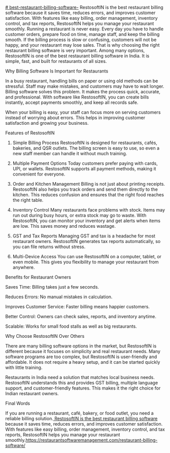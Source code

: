 [# best-restaurant-billing-software-]([url](https://restaurantsoftwaremanagement.com/restaurant-billing-software/))
RestosoftIN is the best restaurant billing software because it saves time, reduces errors, and improves customer satisfaction. With features like easy billing, order management, inventory control, and tax reports, RestosoftIN helps you manage your restaurant smoothly.
Running a restaurant is never easy. Every day you have to handle customer orders, prepare food on time, manage staff, and keep the billing smooth. If the billing process is slow or confusing, customers will not be happy, and your restaurant may lose sales. That is why choosing the right restaurant billing software is very important. Among many options, RestosoftIN is one of the best restaurant billing software in India. It is simple, fast, and built for restaurants of all sizes.

Why Billing Software Is Important for Restaurants

In a busy restaurant, handling bills on paper or using old methods can be stressful. Staff may make mistakes, and customers may have to wait longer. Billing software solves this problem. It makes the process quick, accurate, and professional. With software like RestosoftIN, you can create bills instantly, accept payments smoothly, and keep all records safe.

When your billing is easy, your staff can focus more on serving customers instead of worrying about errors. This helps in improving customer satisfaction and growing your business.

Features of RestosoftIN

1. Simple Billing Process
RestosoftIN is designed for restaurants, cafés, bakeries, and QSR outlets. The billing screen is easy to use, so even a new staff member can handle it without much training.

2. Multiple Payment Options
Today customers prefer paying with cards, UPI, or wallets. RestosoftIN supports all payment methods, making it convenient for everyone.

3. Order and Kitchen Management
Billing is not just about printing receipts. RestosoftIN also helps you track orders and send them directly to the kitchen. This reduces confusion and ensures that the right food reaches the right table.

4. Inventory Control
Many restaurants face problems with stock. Items may run out during busy hours, or extra stock may go to waste. With RestosoftIN, you can monitor your inventory and get alerts when items are low. This saves money and reduces wastage.

5. GST and Tax Reports
Managing GST and tax is a headache for most restaurant owners. RestosoftIN generates tax reports automatically, so you can file returns without stress.

6. Multi-Device Access
You can use RestosoftIN on a computer, tablet, or even mobile. This gives you flexibility to manage your restaurant from anywhere.

Benefits for Restaurant Owners

Saves Time: Billing takes just a few seconds.

Reduces Errors: No manual mistakes in calculation.

Improves Customer Service: Faster billing means happier customers.

Better Control: Owners can check sales, reports, and inventory anytime.

Scalable: Works for small food stalls as well as big restaurants.

Why Choose RestosoftIN Over Others

There are many billing software options in the market, but RestosoftIN is different because it focuses on simplicity and real restaurant needs. Many software programs are too complex, but RestosoftIN is user-friendly and affordable. It does not require a heavy setup, and it can be started quickly with little training.

Restaurants in India need a solution that matches local business needs. RestosoftIN understands this and provides GST billing, multiple language support, and customer-friendly features. This makes it the right choice for Indian restaurant owners.

Final Words

If you are running a restaurant, café, bakery, or food outlet, you need a reliable billing solution.[ RestosoftIN is the best restaurant billing software]([url](https://restaurantsoftwaremanagement.com/restaurant-billing-software/)) because it saves time, reduces errors, and improves customer satisfaction. With features like easy billing, order management, inventory control, and tax reports, RestosoftIN helps you manage your restaurant smoothly.https://restaurantsoftwaremanagement.com/restaurant-billing-software/
